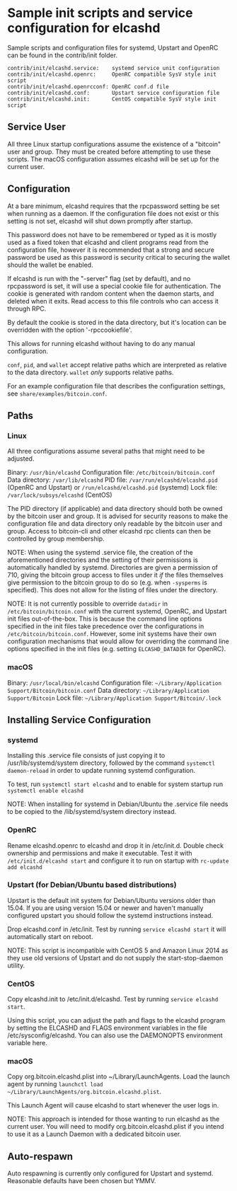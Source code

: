 Sample init scripts and service configuration for elcashd
==========================================================

Sample scripts and configuration files for systemd, Upstart and OpenRC
can be found in the contrib/init folder.

    contrib/init/elcashd.service:    systemd service unit configuration
    contrib/init/elcashd.openrc:     OpenRC compatible SysV style init script
    contrib/init/elcashd.openrcconf: OpenRC conf.d file
    contrib/init/elcashd.conf:       Upstart service configuration file
    contrib/init/elcashd.init:       CentOS compatible SysV style init script

Service User
---------------------------------

All three Linux startup configurations assume the existence of a "bitcoin" user
and group.  They must be created before attempting to use these scripts.
The macOS configuration assumes elcashd will be set up for the current user.

Configuration
---------------------------------

At a bare minimum, elcashd requires that the rpcpassword setting be set
when running as a daemon.  If the configuration file does not exist or this
setting is not set, elcashd will shut down promptly after startup.

This password does not have to be remembered or typed as it is mostly used
as a fixed token that elcashd and client programs read from the configuration
file, however it is recommended that a strong and secure password be used
as this password is security critical to securing the wallet should the
wallet be enabled.

If elcashd is run with the "-server" flag (set by default), and no rpcpassword is set,
it will use a special cookie file for authentication. The cookie is generated with random
content when the daemon starts, and deleted when it exits. Read access to this file
controls who can access it through RPC.

By default the cookie is stored in the data directory, but it's location can be overridden
with the option '-rpccookiefile'.

This allows for running elcashd without having to do any manual configuration.

`conf`, `pid`, and `wallet` accept relative paths which are interpreted as
relative to the data directory. `wallet` *only* supports relative paths.

For an example configuration file that describes the configuration settings,
see `share/examples/bitcoin.conf`.

Paths
---------------------------------

### Linux

All three configurations assume several paths that might need to be adjusted.

Binary:              `/usr/bin/elcashd`
Configuration file:  `/etc/bitcoin/bitcoin.conf`
Data directory:      `/var/lib/elcashd`
PID file:            `/var/run/elcashd/elcashd.pid` (OpenRC and Upstart) or `/run/elcashd/elcashd.pid` (systemd)
Lock file:           `/var/lock/subsys/elcashd` (CentOS)

The PID directory (if applicable) and data directory should both be owned by the
bitcoin user and group. It is advised for security reasons to make the
configuration file and data directory only readable by the bitcoin user and
group. Access to bitcoin-cli and other elcashd rpc clients can then be
controlled by group membership.

NOTE: When using the systemd .service file, the creation of the aforementioned
directories and the setting of their permissions is automatically handled by
systemd. Directories are given a permission of 710, giving the bitcoin group
access to files under it _if_ the files themselves give permission to the
bitcoin group to do so (e.g. when `-sysperms` is specified). This does not allow
for the listing of files under the directory.

NOTE: It is not currently possible to override `datadir` in
`/etc/bitcoin/bitcoin.conf` with the current systemd, OpenRC, and Upstart init
files out-of-the-box. This is because the command line options specified in the
init files take precedence over the configurations in
`/etc/bitcoin/bitcoin.conf`. However, some init systems have their own
configuration mechanisms that would allow for overriding the command line
options specified in the init files (e.g. setting `ELCASHD_DATADIR` for
OpenRC).

### macOS

Binary:              `/usr/local/bin/elcashd`
Configuration file:  `~/Library/Application Support/Bitcoin/bitcoin.conf`
Data directory:      `~/Library/Application Support/Bitcoin`
Lock file:           `~/Library/Application Support/Bitcoin/.lock`

Installing Service Configuration
-----------------------------------

### systemd

Installing this .service file consists of just copying it to
/usr/lib/systemd/system directory, followed by the command
`systemctl daemon-reload` in order to update running systemd configuration.

To test, run `systemctl start elcashd` and to enable for system startup run
`systemctl enable elcashd`

NOTE: When installing for systemd in Debian/Ubuntu the .service file needs to be copied to the /lib/systemd/system directory instead.

### OpenRC

Rename elcashd.openrc to elcashd and drop it in /etc/init.d.  Double
check ownership and permissions and make it executable.  Test it with
`/etc/init.d/elcashd start` and configure it to run on startup with
`rc-update add elcashd`

### Upstart (for Debian/Ubuntu based distributions)

Upstart is the default init system for Debian/Ubuntu versions older than 15.04. If you are using version 15.04 or newer and haven't manually configured upstart you should follow the systemd instructions instead.

Drop elcashd.conf in /etc/init.  Test by running `service elcashd start`
it will automatically start on reboot.

NOTE: This script is incompatible with CentOS 5 and Amazon Linux 2014 as they
use old versions of Upstart and do not supply the start-stop-daemon utility.

### CentOS

Copy elcashd.init to /etc/init.d/elcashd. Test by running `service elcashd start`.

Using this script, you can adjust the path and flags to the elcashd program by
setting the ELCASHD and FLAGS environment variables in the file
/etc/sysconfig/elcashd. You can also use the DAEMONOPTS environment variable here.

### macOS

Copy org.bitcoin.elcashd.plist into ~/Library/LaunchAgents. Load the launch agent by
running `launchctl load ~/Library/LaunchAgents/org.bitcoin.elcashd.plist`.

This Launch Agent will cause elcashd to start whenever the user logs in.

NOTE: This approach is intended for those wanting to run elcashd as the current user.
You will need to modify org.bitcoin.elcashd.plist if you intend to use it as a
Launch Daemon with a dedicated bitcoin user.

Auto-respawn
-----------------------------------

Auto respawning is currently only configured for Upstart and systemd.
Reasonable defaults have been chosen but YMMV.
